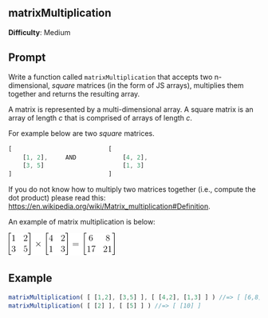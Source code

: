 ## matrixMultiplication

**Difficulty**: Medium 

## Prompt

Write a function called `matrixMultiplication` that accepts two n-dimensional, *square* matrices (in the form of JS arrays), multiplies them together and returns the resulting array. 

A matrix is represented by a multi-dimensional array. A square matrix is an array of length *c* that is comprised of arrays of length *c*.

For example below are two *square* matrices.

```js
[                           [  
    [1, 2],     AND             [4, 2],
    [3, 5]                      [1, 3]
]                           ]
```

If you do not know how to multiply two matrices together (i.e., compute the dot product) please read this: https://en.wikipedia.org/wiki/Matrix_multiplication#Definition.

An example of matrix multiplication is below:

![matrices](matrix_multiplication.png)

## Example

```js
matrixMultiplication( [ [1,2], [3,5] ], [ [4,2], [1,3] ] ) //=> [ [6,8], [17,21] ]
matrixMultiplication( [ [2] ], [ [5] ] ) //=> [ [10] ]
```